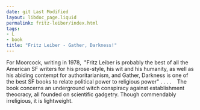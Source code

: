 ```yaml
---
date: git Last Modified
layout: libdoc_page.liquid
permalink: fritz-leiber/index.html
tags:
- L
- book
title: "Fritz Leiber - Gather, Darkness!"
---
```


For Moorcock, writing in 1978,  "Fritz Leiber is probably the best of all the American SF writers for his prose-style,  his wit and his humanity, as well as his abiding contempt for authoritarianism,  and Gather, Darkness is one of the best SF books to relate political  power to religious power" . . . .
   The book concerns an underground witch  conspiracy against establishment theocracy, all founded on scientific gadgetry.  Though commendably irreligious, it is lightweight.